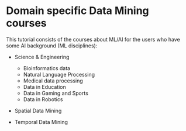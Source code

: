# Domain specific Data Mining courses


This tutorial consists of the courses about ML/AI for the users who have some AI background (ML disciplines):

- Science & Engineering

  - Bioinformatics data
  - Natural Language Processing
  - Medical data processing
  - Data in Education
  - Data in Gaming and Sports
  - Data in Robotics



- Spatial Data Mining

- Temporal Data Mining

